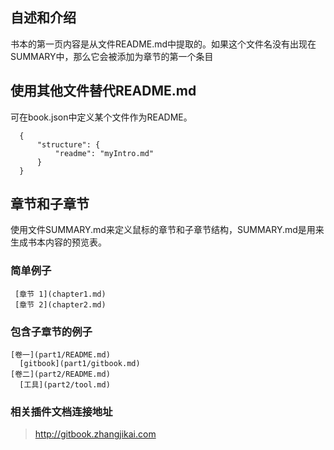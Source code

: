## 自述和介绍

  书本的第一页内容是从文件README.md中提取的。如果这个文件名没有出现在SUMMARY中，那么它会被添加为章节的第一个条目

## 使用其他文件替代README.md

  可在book.json中定义某个文件作为README。
  ```
	{
		"structure": {
			"readme": "myIntro.md"
		}
	}
  ```
  
## 章节和子章节
  
  使用文件SUMMARY.md来定义鼠标的章节和子章节结构，SUMMARY.md是用来生成书本内容的预览表。
  
  ### 简单例子
  ```
   [章节 1](chapter1.md)
   [章节 2](chapter2.md)
  ```
  ### 包含子章节的例子
  ```
  [卷一](part1/README.md)
	[gitbook](part1/gitbook.md)
  [卷二](part2/README.md)
	[工具](part2/tool.md)
  ```
  ### 相关插件文档连接地址
  > http://gitbook.zhangjikai.com
  